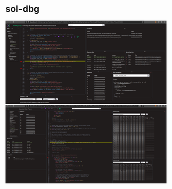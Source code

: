 [image0]: ./media/view_0.png
[image1]: ./media/view_1.png

# sol-dbg
![alt text][image0]
![alt text][image1] 
